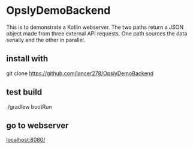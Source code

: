 # OpslyDemoBackend

This is to demonstrate a Kotlin webserver.  The two paths return a JSON object made from three external API requests.
One path sources the data serially and the other in parallel.

## install with 
git clone https://github.com/lancer278/OpslyDemoBackend

## test build
./gradlew bootRun

## go to webserver
[localhost:8080/](http://localhost:8080)


